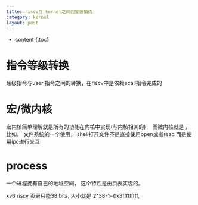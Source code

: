 ```yaml
---
title: riscv与 kernel之间的爱恨情仇
category: kernel
layout: post
---
```

* content
{:toc}

# 指令等级转换

超级指令与user 指令之间的转换，在riscv中是依赖ecall指令完成的

# 宏/微内核

宏内核简单理解就是所有的功能在内核中实现(与内核相关的)， 而微内核就是
， 比如， 文件系统的一个使用， shell打开文件不是直接使用open或者read
而是使用ipc进行交互

# process

一个进程拥有自己的地址空间， 这个特性是由页表实现的。

xv6 riscv 页表只能38 bits, 大小就是 2^38-1=0x3fffffffff,
